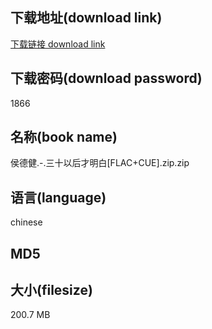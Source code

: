 ## 下载地址(download link)
[下载链接 download link](https://voluble-croquembouche-d321dc.netlify.app/?s=%E4%BE%AF%E5%BE%B7%E5%81%A5.-.%E4%B8%89%E5%8D%81%E4%BB%A5%E5%90%8E%E6%89%8D%E6%98%8E%E7%99%BD%5BFLAC%2BCUE%5D.zip)

## 下载密码(download password)
1866

## 名称(book name)
侯德健.-.三十以后才明白[FLAC+CUE].zip.zip

## 语言(language)
chinese

## MD5


## 大小(filesize)
200.7 MB
